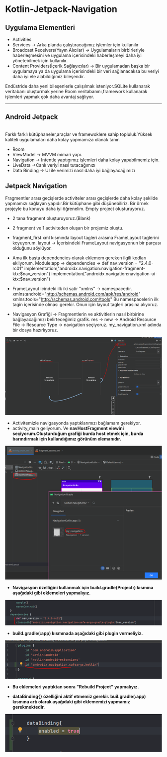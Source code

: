 # Kotlin-Jetpack-Navigation


<h2>Uygulama Elementleri</h2> 

+ Activities 
+ Services -> Arka planda çalıştıracağımız işlemler için kullanılır
+ Broadcast Receivers(Yayın Alıcılar) -> Uygulamaların birbirleriyle haberleşmesini ve uygulama içerisindeki haberleşmeyi daha iyi yönetebilmek için kullanılır. 
+ Content Providers(İçerik Sağlayıcılar) -> Bir uygulamadan başka bir uygulamaya ya da uygulama içerisindeki bir veri sağlanacaksa bu veriyi daha iyi ele alabildiğimiz bileşendir.

Endüstride daha yeni bileşenlerle çalışılmak isteniyor.SQLite kullanarak veritabanı oluşturmak yerine Room veritabanını,framework kullanarak işlemleri yapmak çok daha avantaj sağlıyor.
<hr>
<h2>Android Jetpack</h2><br>
Farklı farklı kütüphaneler,araçlar ve framewoklere sahip topluluk.Yüksek kaliteli uygulamaları daha kolay yapmamıza olanak tanır.

+ Room
+ ViewModel -> MVVM mimari yapı.
+ Navigation -> Intentle yaptıgımız işlemleri daha kolay yapabilmemiz için.
+ LiveData ->Canlı veriyi nasıl tutacağımızı
+ Data Binding -> UI ile verimizi nasıl daha iyi bağlayacağımızı


<h2>Jetpack Navigation</h2>

Fragmentler arası geçişlerde activiteler arası geçişlerde daha kolay şekilde yapmamızı sağlayan yapıdır.Bir kütüphane gibi düşünebiliriz.
Bir örnek projeyle bu konuyu daha iyi öğrenelim.
Empty project oluşturuyoruz.

+ 2 tana fragment oluşturuyoruz.(Blank)
+ 2 fragment ve 1 activiteden oluşan bir projemiz oluştu.
+ fragment_first.xml kısmında layout tagleri arasına FrameLayout taglerini koyuyorum.
layout -> İçerisindeki FrameLayout navigasyonun bir parçası olduğunu söylüyor.
+ Ama ilk başta dependencies olarak eklemem gereken ilgili kodları ekliyorum.
Module:app -> dependencies -> 
  def nav_version = "2.4.0-rc01"
  implementation("androidx.navigation:navigation-fragment-ktx:$nav_version")
  implementation("androidx.navigation:navigation-ui-ktx:$nav_version")
+ FrameLayout icindeki ilk iki satir "xmlns" -> namespacedir.
    xmlns:android="http://schemas.android.com/apk/res/android"
    xmlns:tools="http://schemas.android.com/tools"
Bu namespacelerin ilk tagin içerisinde olması gerekir. Onun için layout tagleri arasına alıyoruz.

+ Navigasyon Grafiği -> Fragmentlerin ve aktivitlerin nasıl birbirine bağlayacağımızı belirteceğimiz grafik.
res -> new -> Android Resource File -> Resource Type -> navigation seçiyoruz.
my_navigation.xml adında bir dosya hazırlıyoruz.

![action](https://github.com/isilay-subasi/Kotlin-Jetpack-Navigation/blob/main/images/action.PNG)

+ Activitemizle navigasyonda yaptıklarımızı bağlamam gerekiyor.
+ activity_main geliyorum. Ve <b>navHostFragment<b> viewini seçiyorum.Oluşturduğum grafiği burda host etmek için, burda barındırmak için kullandığımız görünüm elemanıdır.

![navHostFragment](https://github.com/isilay-subasi/Kotlin-Jetpack-Navigation/blob/main/images/navigasyon.PNG)
 
+ Navigasyon özelliğini kullanmak için build.gradle(Project:) kısmına aşağıdaki gibi eklemeleri yapmalıyız.

![dependencies](https://github.com/isilay-subasi/Kotlin-Jetpack-Navigation/blob/main/images/dependencies.PNG)

+ build.gradle(:app) kısmınada aşağıdaki gibi plugin vermeliyiz.

![dependencies](https://github.com/isilay-subasi/Kotlin-Jetpack-Navigation/blob/main/images/plugins.PNG)

+ Bu eklemeleri yaptıktan sonra "Rebuild Project" yapmalıyız.

+ dataBinding{} özelliğini aktif etmemiz gerekir. buil.gradle(:app) kısmına artı olarak aşağıdaki gibi eklememizi yapmamız gerekmektedir.

![databinding](https://github.com/isilay-subasi/Kotlin-Jetpack-Navigation/blob/main/images/databindig.PNG)









  



